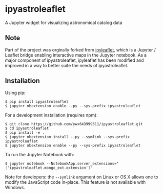 ipyastroleaflet
==========

A Jupyter widget for visualizing astronomical catalog data

Note
----

Part of the project was orginally forked from [ipyleaflet](https://github.com/ellisonbg/ipyleaflet), which is a Jupyter / Leaflet bridge enabling interactive maps in the Jupyter notebook. As a major component of ipyastroleaflet, ipyleaflet has been modified and improved in a way to better suite the needs of ipyastroleaflet.

Installation
------------

Using pip:

```
$ pip install ipyastroleaflet
$ jupyter nbextension enable --py --sys-prefix ipyastroleaflet
```

For a development installation (requires npm):

```
$ git clone https://github.com/ywx649999311/ipyastroleaflet.git
$ cd ipyastroleaflet
$ pip install -e .
$ jupyter nbextension install --py --symlink --sys-prefix ipyastroleaflet
$ jupyter nbextension enable --py --sys-prefix ipyastroleaflet
```

To run the Jupyter Notebook with:
```
$ jupyter notebook --NotebookApp.server_extensions="['ipyastroleaflet.mongo_ext.extension']"
```
Note for developers: the `--symlink` argument on Linux or OS X allows one to
modify the JavaScript code in-place. This feature is not available
with Windows.
